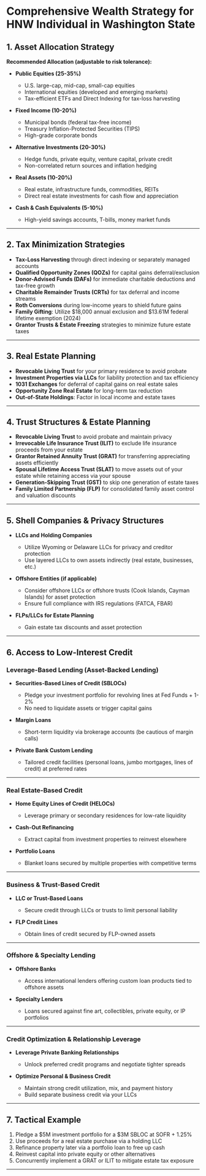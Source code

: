 # Comprehensive Wealth Strategy for HNW Individual in Washington State

## 1. Asset Allocation Strategy

**Recommended Allocation (adjustable to risk tolerance):**

- **Public Equities (25-35%)**
  - U.S. large-cap, mid-cap, small-cap equities
  - International equities (developed and emerging markets)
  - Tax-efficient ETFs and Direct Indexing for tax-loss harvesting

- **Fixed Income (10-20%)**
  - Municipal bonds (federal tax-free income)
  - Treasury Inflation-Protected Securities (TIPS)
  - High-grade corporate bonds

- **Alternative Investments (20-30%)**
  - Hedge funds, private equity, venture capital, private credit
  - Non-correlated return sources and inflation hedging

- **Real Assets (10-20%)**
  - Real estate, infrastructure funds, commodities, REITs
  - Direct real estate investments for cash flow and appreciation

- **Cash & Cash Equivalents (5-10%)**
  - High-yield savings accounts, T-bills, money market funds

---

## 2. Tax Minimization Strategies

- **Tax-Loss Harvesting** through direct indexing or separately managed accounts
- **Qualified Opportunity Zones (QOZs)** for capital gains deferral/exclusion
- **Donor-Advised Funds (DAFs)** for immediate charitable deductions and tax-free growth
- **Charitable Remainder Trusts (CRTs)** for tax deferral and income streams
- **Roth Conversions** during low-income years to shield future gains
- **Family Gifting**: Utilize $18,000 annual exclusion and $13.61M federal lifetime exemption (2024)
- **Grantor Trusts & Estate Freezing** strategies to minimize future estate taxes

---

## 3. Real Estate Planning

- **Revocable Living Trust** for your primary residence to avoid probate
- **Investment Properties via LLCs** for liability protection and tax efficiency
- **1031 Exchanges** for deferral of capital gains on real estate sales
- **Opportunity Zone Real Estate** for long-term tax reduction
- **Out-of-State Holdings**: Factor in local income and estate taxes

---

## 4. Trust Structures & Estate Planning

- **Revocable Living Trust** to avoid probate and maintain privacy
- **Irrevocable Life Insurance Trust (ILIT)** to exclude life insurance proceeds from your estate
- **Grantor Retained Annuity Trust (GRAT)** for transferring appreciating assets efficiently
- **Spousal Lifetime Access Trust (SLAT)** to move assets out of your estate while retaining access via your spouse
- **Generation-Skipping Trust (GST)** to skip one generation of estate taxes
- **Family Limited Partnership (FLP)** for consolidated family asset control and valuation discounts

---

## 5. Shell Companies & Privacy Structures

- **LLCs and Holding Companies**
  - Utilize Wyoming or Delaware LLCs for privacy and creditor protection
  - Use layered LLCs to own assets indirectly (real estate, businesses, etc.)

- **Offshore Entities (if applicable)**
  - Consider offshore LLCs or offshore trusts (Cook Islands, Cayman Islands) for asset protection
  - Ensure full compliance with IRS regulations (FATCA, FBAR)

- **FLPs/LLCs for Estate Planning**
  - Gain estate tax discounts and asset protection

---

## 6. Access to Low-Interest Credit

### Leverage-Based Lending (Asset-Backed Lending)

- **Securities-Based Lines of Credit (SBLOCs)**
  - Pledge your investment portfolio for revolving lines at Fed Funds + 1-2%
  - No need to liquidate assets or trigger capital gains

- **Margin Loans**
  - Short-term liquidity via brokerage accounts (be cautious of margin calls)

- **Private Bank Custom Lending**
  - Tailored credit facilities (personal loans, jumbo mortgages, lines of credit) at preferred rates

---

### Real Estate-Based Credit

- **Home Equity Lines of Credit (HELOCs)**
  - Leverage primary or secondary residences for low-rate liquidity

- **Cash-Out Refinancing**
  - Extract capital from investment properties to reinvest elsewhere

- **Portfolio Loans**
  - Blanket loans secured by multiple properties with competitive terms

---

### Business & Trust-Based Credit

- **LLC or Trust-Based Loans**
  - Secure credit through LLCs or trusts to limit personal liability

- **FLP Credit Lines**
  - Obtain lines of credit secured by FLP-owned assets

---

### Offshore & Specialty Lending

- **Offshore Banks**
  - Access international lenders offering custom loan products tied to offshore assets

- **Specialty Lenders**
  - Loans secured against fine art, collectibles, private equity, or IP portfolios

---

### Credit Optimization & Relationship Leverage

- **Leverage Private Banking Relationships**
  - Unlock preferred credit programs and negotiate tighter spreads

- **Optimize Personal & Business Credit**
  - Maintain strong credit utilization, mix, and payment history
  - Build separate business credit via your LLCs

---

## 7. Tactical Example

1. Pledge a $5M investment portfolio for a $3M SBLOC at SOFR + 1.25%
2. Use proceeds for a real estate purchase via a holding LLC
3. Refinance property later via a portfolio loan to free up cash
4. Reinvest capital into private equity or other alternatives
5. Concurrently implement a GRAT or ILIT to mitigate estate tax exposure

---
